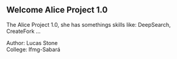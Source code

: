 <h2>Welcome Alice Project 1.0</h2>
The Alice Project 1.0, she has somethings skills like: DeepSearch, CreateFork ...

Author: Lucas Stone </br>
College: Ifmg-Sabará
